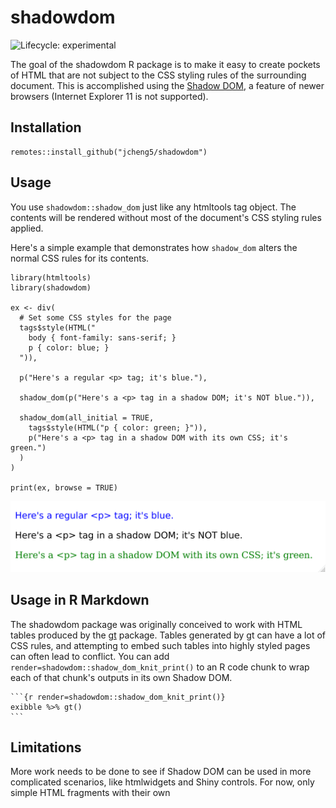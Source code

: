 # shadowdom

<!-- badges: start -->

![Lifecycle: experimental](https://img.shields.io/badge/lifecycle-experimental-orange.svg) <!-- badges: end -->

The goal of the shadowdom R package is to make it easy to create pockets of HTML that are not subject to the CSS styling rules of the surrounding document. This is accomplished using the [Shadow DOM](https://developers.google.com/web/fundamentals/web-components/shadowdom), a feature of newer browsers (Internet Explorer 11 is not supported).

## Installation

``` {.r}
remotes::install_github("jcheng5/shadowdom")
```

## Usage

You use `shadowdom::shadow_dom` just like any htmltools tag object. The contents will be rendered without most of the document's CSS styling rules applied.

Here's a simple example that demonstrates how `shadow_dom` alters the normal CSS rules for its contents.

``` {.r}
library(htmltools)
library(shadowdom)

ex <- div(
  # Set some CSS styles for the page
  tags$style(HTML("
    body { font-family: sans-serif; }
    p { color: blue; }
  ")),
  
  p("Here's a regular <p> tag; it's blue."),
  
  shadow_dom(p("Here's a <p> tag in a shadow DOM; it's NOT blue.")),
  
  shadow_dom(all_initial = TRUE,
    tags$style(HTML("p { color: green; }")),
    p("Here's a <p> tag in a shadow DOM with its own CSS; it's green.")
  )
)

print(ex, browse = TRUE)
```

![Screen shot](sshot.png)

## Usage in R Markdown

The shadowdom package was originally conceived to work with HTML tables produced by the [gt](https://gt.rstudio.com/) package. Tables generated by gt can have a lot of CSS rules, and attempting to embed such tables into highly styled pages can often lead to conflict. You can add `render=shadowdom::shadow_dom_knit_print()` to an R code chunk to wrap each of that chunk's outputs in its own Shadow DOM.

    ```{r render=shadowdom::shadow_dom_knit_print()}
    exibble %>% gt()
    ```

## Limitations

More work needs to be done to see if Shadow DOM can be used in more complicated scenarios, like htmlwidgets and Shiny controls. For now, only simple HTML fragments with their own <style> tags (or inline styles) are likely to give the desired results.
